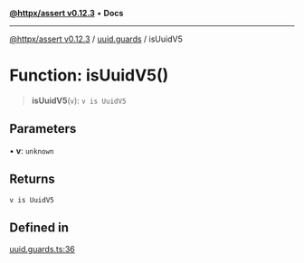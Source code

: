 [**@httpx/assert v0.12.3**](../../README.md) • **Docs**

***

[@httpx/assert v0.12.3](../../README.md) / [uuid.guards](../README.md) / isUuidV5

# Function: isUuidV5()

> **isUuidV5**(`v`): `v is UuidV5`

## Parameters

• **v**: `unknown`

## Returns

`v is UuidV5`

## Defined in

[uuid.guards.ts:36](https://github.com/belgattitude/httpx/blob/74dc9cd764aa64a9b1889ffb70a7f65e9435af37/packages/assert/src/uuid.guards.ts#L36)
